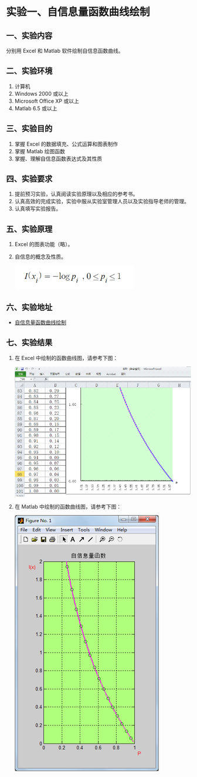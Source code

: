 # 实验一、自信息量函数曲线绘制

## 一、实验内容

分别用 Excel 和 Matlab 软件绘制自信息函数曲线。

## 二、实验环境

1. 计算机
2. Windows 2000 或以上
3. Microsoft Office XP 或以上
4. Matlab 6.5 或以上

## 三、实验目的

1. 掌握 Excel 的数据填充、公式运算和图表制作
2. 掌握 Matlab 绘图函数
3. 掌握、理解自信息函数表达式及其性质

## 四、实验要求

1. 提前预习实验，认真阅读实验原理以及相应的参考书。
2. 认真高效的完成实验，实验中服从实验室管理人员以及实验指导老师的管理。
3. 认真填写实验报告。

## 五、实验原理
1. Excel 的图表功能（略）。
2. 自信息的概念及性质。

    ![自信息量函数，王顶，408542507@qq.com](images/lab01-03.png)

## 六、实验地址

- [自信息量函数曲线绘制](https://info-lab.wangding.in/labs/lab01.html)

## 七、实验结果

1. 在 Excel 中绘制的函数曲线图，请参考下图：

    ![自信息量函数曲线，王顶，408542507@qq.com](images/lab01-01.png)

2. 在 Matlab 中绘制的函数曲线图，请参考下图：

    ![自信息量函数曲线，王顶，408542507@qq.com](images/lab01-02.png)

